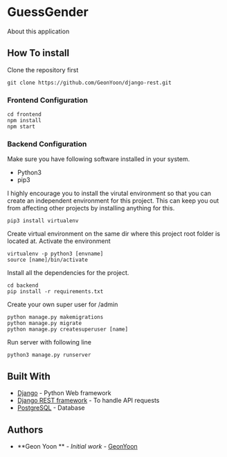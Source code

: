 # GuessGender

About this application

## How To install

Clone the repository first
```
git clone https://github.com/GeonYoon/django-rest.git
```

### Frontend Configuration

```
cd frontend
npm install 
npm start 
```

### Backend Configuration

Make sure you have following software installed in your system. 
* Python3
* pip3

I highly encourage you to install the virutal environment so that you can create an independent environment
for this project. This can keep you out from affecting other projects by installing anything for this. 
```
pip3 install virtualenv 
```
Create virtual environment on the same dir where this project root folder is located at. 
Activate the environment
```
virtualenv -p python3 [envname]
source [name]/bin/activate 
```
Install all the dependencies for the project.
```
cd backend
pip install -r requirements.txt
```

Create your own super user for /admin
```
python manage.py makemigrations
python manage.py migrate
python manage.py createsuperuser [name] 
```

Run server with following line
```
python3 manage.py runserver
```


## Built With

* [Django](https://www.djangoproject.com) - Python Web framework
* [Django REST framework](https://www.django-rest-framework.org) - To handle API requests
* [PostgreSQL](https://www.postgresql.org) - Database

## Authors

* **Geon Yoon ** - *Initial work* - [GeonYoon](https://github.com/GeonYoon)